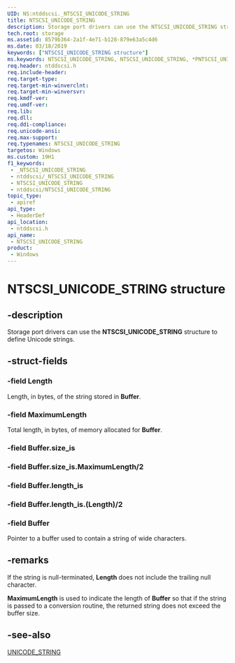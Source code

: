 ```yaml
---
UID: NS:ntddscsi._NTSCSI_UNICODE_STRING
title: NTSCSI_UNICODE_STRING
description: Storage port drivers can use the NTSCSI_UNICODE_STRING structure to define Unicode strings.
tech.root: storage
ms.assetid: 8579b364-2a1f-4e71-b128-879e63a5c4d6
ms.date: 03/18/2019
keywords: ["NTSCSI_UNICODE_STRING structure"]
ms.keywords: NTSCSI_UNICODE_STRING, NTSCSI_UNICODE_STRING, *PNTSCSI_UNICODE_STRING
req.header: ntddscsi.h
req.include-header: 
req.target-type: 
req.target-min-winverclnt: 
req.target-min-winversvr: 
req.kmdf-ver: 
req.umdf-ver: 
req.lib: 
req.dll: 
req.ddi-compliance: 
req.unicode-ansi: 
req.max-support: 
req.typenames: NTSCSI_UNICODE_STRING
targetos: Windows
ms.custom: 19H1
f1_keywords:
 - _NTSCSI_UNICODE_STRING
 - ntddscsi/_NTSCSI_UNICODE_STRING
 - NTSCSI_UNICODE_STRING
 - ntddscsi/NTSCSI_UNICODE_STRING
topic_type:
 - apiref
api_type:
 - HeaderDef
api_location:
 - ntddscsi.h
api_name:
 - NTSCSI_UNICODE_STRING
product:
 - Windows
---
```


# NTSCSI_UNICODE_STRING structure


## -description

Storage port drivers can use the **NTSCSI_UNICODE_STRING** structure to define Unicode strings.

## -struct-fields

### -field Length

Length, in bytes, of the string stored in **Buffer**.

### -field MaximumLength

Total length, in bytes, of memory allocated for **Buffer**.

### -field Buffer.size_is

### -field Buffer.size_is.MaximumLength/2

### -field Buffer.length_is

### -field Buffer.length_is.(Length)/2

### -field Buffer

Pointer to a buffer used to contain a string of wide characters.

## -remarks

If the string is null-terminated, **Length** does not include the trailing null character.

**MaximumLength** is used to indicate the length of **Buffer** so that if the string is passed to a conversion routine, the returned string does not exceed the buffer size.

## -see-also

[UNICODE_STRING](/windows-hardware/drivers/ddi/wudfwdm/ns-wudfwdm-_unicode_string)
